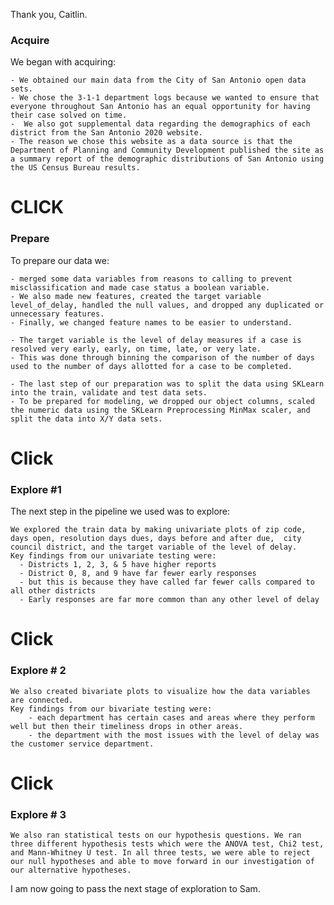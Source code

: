 Thank you, Caitlin.

### Acquire
We began with acquiring:

    - We obtained our main data from the City of San Antonio open data sets.
    - We chose the 3-1-1 department logs because we wanted to ensure that everyone throughout San Antonio has an equal opportunity for having their case solved on time.
    -  We also got supplemental data regarding the demographics of each district from the San Antonio 2020 website. 
    - The reason we chose this website as a data source is that the Department of Planning and Community Development published the site as a summary report of the demographic distributions of San Antonio using the US Census Bureau results.
    
# CLICK 
### Prepare
To prepare our data we:
    
    - merged some data variables from reasons to calling to prevent misclassification and made case status a boolean variable. 
    - We also made new features, created the target variable level_of_delay, handled the null values, and dropped any duplicated or unnecessary features.
    - Finally, we changed feature names to be easier to understand.
    
    - The target variable is the level of delay measures if a case is resolved very early, early, on time, late, or very late. 
    - This was done through binning the comparison of the number of days used to the number of days allotted for a case to be completed.
    
    - The last step of our preparation was to split the data using SKLearn into the train, validate and test data sets. 
    - To be prepared for modeling, we dropped our object columns, scaled the numeric data using the SKLearn Preprocessing MinMax scaler, and split the data into X/Y data sets. 
    
 # Click
 ### Explore #1
The next step in the pipeline we used was to explore:


    We explored the train data by making univariate plots of zip code, days open, resolution days dues, days before and after due,  city council district, and the target variable of the level of delay. 
    Key findings from our univariate testing were:
      - Districts 1, 2, 3, & 5 have higher reports
      - District 0, 8, and 9 have far fewer early responses
      - but this is because they have called far fewer calls compared to all other districts
      - Early responses are far more common than any other level of delay
# Click 
### Explore # 2
    We also created bivariate plots to visualize how the data variables are connected. 
    Key findings from our bivariate testing were:
	    - each department has certain cases and areas where they perform well but then their timeliness drops in other areas.
	    - the department with the most issues with the level of delay was the customer service department. 
# Click
### Explore # 3
    We also ran statistical tests on our hypothesis questions. We ran three different hypothesis tests which were the ANOVA test, Chi2 test, and Mann-Whitney U test. In all three tests, we were able to reject our null hypotheses and able to move forward in our investigation of our alternative hypotheses.

I am now going to pass the next stage of exploration to Sam.
